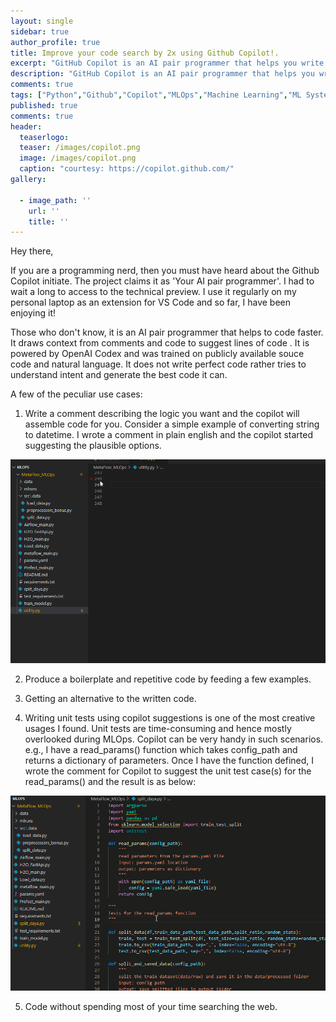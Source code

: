 ```yaml
---
layout: single
sidebar: true
author_profile: true
title: Improve your code search by 2x using Github Copilot!.
excerpt: "GitHub Copilot is an AI pair programmer that helps you write code faster and with less work."
description: "GitHub Copilot is an AI pair programmer that helps you write code faster and with less work. GitHub Copilot is an artificial intelligence tool developed by GitHub and OpenAI to assist users by autocompleting code"
comments: true
tags: ["Python","Github","Copilot","MLOps","Machine Learning","ML System Design"]
published: true
comments: true
header:
  teaserlogo:
  teaser: /images/copilot.png
  image: /images/copilot.png
  caption: "courtesy: https://copilot.github.com/"
gallery:

  - image_path: ''
    url: ''
    title: ''
---
```

Hey there,

If you are a programming nerd, then you must have heard about the Github Copilot initiate. The project claims it as 'Your AI pair programmer'. 
I had to wait a long to  access to the technical preview. I use it regularly on my personal laptop as an extension for VS Code and so far, I have been enjoying it!

Those who don't know, it is an AI pair programmer that helps to code faster. It draws context from comments and code to suggest lines of code . It is powered by OpenAI Codex and was trained on publicly available souce code and natural language. It does not write perfect code rather tries to understand intent and generate the best code it can. 

A few of the peculiar use cases:

1. Write a comment describing the logic you want and the copilot will assemble code for you. Consider a simple example of converting string to datetime. I wrote a comment in plain english and the copilot started suggesting the plausible options.

<p align="center">
  <img src="https://raw.githubusercontent.com/ashishtele/ashishtele.github.io/master/images/copilot1.gif" width=750>
</p>

2. Produce a boilerplate and repetitive code by feeding a few examples.

3. Getting an alternative to the written code.

4. Writing unit tests using copilot suggestions is one of the most creative usages I found. Unit tests are time-consuming and hence mostly overlooked during MLOps. Copilot can be very handy in such scenarios. e.g., I have a read_params() function which takes config_path and returns a dictionary of parameters. Once I have the function defined, I wrote the comment for Copilot to suggest the unit test case(s) for the read_params() and the result is as below:

<p align="center">
  <img src="https://raw.githubusercontent.com/ashishtele/ashishtele.github.io/master/images/tests.gif" width=750>
</p>

5. Code without spending most of your time searching the web.
